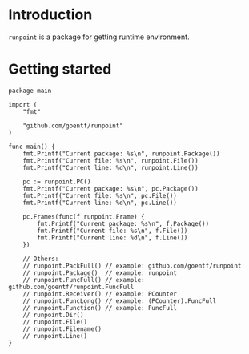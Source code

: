 <!--
 Copyright 2022 Kami
 
 Licensed under the Apache License, Version 2.0 (the "License");
 you may not use this file except in compliance with the License.
 You may obtain a copy of the License at
 
     http://www.apache.org/licenses/LICENSE-2.0
 
 Unless required by applicable law or agreed to in writing, software
 distributed under the License is distributed on an "AS IS" BASIS,
 WITHOUT WARRANTIES OR CONDITIONS OF ANY KIND, either express or implied.
 See the License for the specific language governing permissions and
 limitations under the License.
-->

# Introduction

`runpoint` is a package for getting runtime environment.

# Getting started

```
package main

import (
    "fmt"

    "github.com/goentf/runpoint"
)

func main() {
	fmt.Printf("Current package: %s\n", runpoint.Package())
	fmt.Printf("Current file: %s\n", runpoint.File())
	fmt.Printf("Current line: %d\n", runpoint.Line())

	pc := runpoint.PC()
	fmt.Printf("Current package: %s\n", pc.Package())
	fmt.Printf("Current file: %s\n", pc.File())
	fmt.Printf("Current line: %d\n", pc.Line())

	pc.Frames(func(f runpoint.Frame) {
		fmt.Printf("Current package: %s\n", f.Package())
		fmt.Printf("Current file: %s\n", f.File())
		fmt.Printf("Current line: %d\n", f.Line())
	})

	// Others:
	// runpoint.PackFull() // example: github.com/goentf/runpoint
	// runpoint.Package()  // example: runpoint
	// runpoint.FuncFull() // example: github.com/goentf/runpoint.FuncFull
	// runpoint.Receiver() // example: PCounter
	// runpoint.FuncLong() // example: (PCounter).FuncFull
	// runpoint.Function() // example: FuncFull
	// runpoint.Dir()
	// runpoint.File()
	// runpoint.Filename()
	// runpoint.Line()
}
```